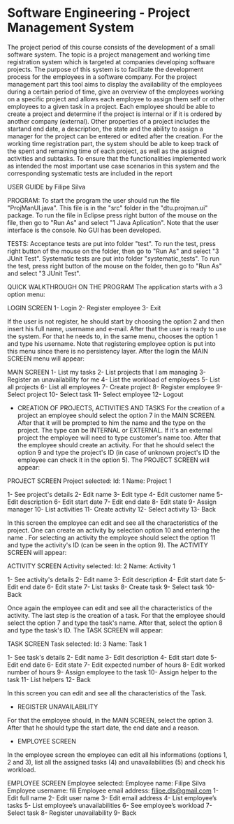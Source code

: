 # Software Engineering - Project Management System
The project period of this course consists of the development of a small software system. The topic is a project management and working time registration system which is targeted at companies developing software projects. The purpose of this system is to facilitate the development process for the employees in a software company. For the project management part this tool aims to display the availability of the employees during a certain period of time, give an overview of the employees working on a specific project and allows each employee to assign them self or other employees to a given task in a project. Each employee should be able to create a project and determine if the project is internal or if it is ordered by another company (external). Other properties of a project includes the startand end date, a description, the state and the ability to assign a manager for the project can be entered or edited after the creation. For the working time registration part, the system should be able to keep track of the spent and remaining time of each project, as well as the assigned activities and subtasks. To ensure that the functionalities implemented work as intended the most important use case scenarios in this system and the corresponding systematic tests are included in the report


USER GUIDE by Filipe Silva

PROGRAM: To start the program the user should run the file "ProjManUI.java". This file is in the "src" folder in the "dtu.projman.ui" package. To run the file in Eclipse press right button of the mouse on the file, then go to "Run As" and select "1 Java Aplication". Note that the user interface is the console. No GUI has been developed.

TESTS: Acceptance tests are put into folder "test". To run the test, press right button of the mouse on the folder, then go to "Run As" and select "3 JUnit Test".
Systematic tests are put into folder "systematic_tests". To run the test, press right button of the mouse on the folder, then go to "Run As" and select "3 JUnit Test".

QUICK WALKTHROUGH ON THE PROGRAM
The application starts with a 3 option menu:

LOGIN SCREEN
1-	Login
2-	Register employee
3-	Exit

If the user is not register, he should start by choosing the option 2 and then insert his full name, username and e-mail. After that the user is ready to use the system. For that he needs to, in the same menu, chooses the option 1 and type his username.
Note that registering employee option is put into this menu since there is no persistency layer. 
After the login the MAIN SCREEN menu will appear:

MAIN SCREEN
1-	List my tasks
2-	List projects that I am managing
3-	Register an unavailability for me
4-	List the workload of employees
5-	List all projects
6-	List all employees
7-	Create project
8-	Register employee
9-	Select project
10-	Select task
11-	Select employee
12-	Logout

* CREATION OF PROJECTS, ACTIVITIES AND TASKS
For the creation of a project an employee should select the option 7 in the MAIN SCREEN. After that it will be prompted to him the name and the type on the project. The type can be INTERNAL or EXTERNAL. If it's an external project the employee will need to type customer's name too. After that the employee should create an activity. For that he should select the option 9 and type the project's ID (in case of unknown project's ID the employee can check it in the option 5). The PROJECT SCREEN will appear:

PROJECT SCREEN
Project selected: 
Id: 1
Name: Project 1

1-	See project's details
2-	Edit name
3-	Edit type
4-	Edit customer name
5-	Edit description
6-	Edit start date
7-	Edit end date
8-	Edit state
9-	Assign manager
10-	List activities
11-	Create activity
12-	Select activity
13-	Back

In this screen the employee can edit and see all the characteristics of the project. One can create an activity by selection option 10 and entering the name . For selecting an activity the employee should select the option 11 and type the activity's ID (can be seen in the option 9). The ACTIVITY SCREEN will appear:

ACTIVITY SCREEN
Activity selected: 
Id: 2
Name: Activity 1

1-	See activity's details
2-	Edit name
3-	Edit description
4-	Edit start date
5-	Edit end date
6-	Edit state
7-	List tasks
8-	Create task
9-	Select task
10-	Back

Once again the employee can edit and see all the characteristics of the activity.
The last step is the creation of a task. For that the employee should select the option 7 and type the task's name. After that, select the option 8 and type the task's ID. The TASK SCREEN will appear:

TASK SCREEN
Task selected: 
Id: 3
Name: Task 1

1-	See task's details
2-	Edit name
3-	Edit description
4-	Edit start date
5-	Edit end date
6-	Edit state
7-	Edit expected number of hours
8-	Edit worked number of hours
9-	Assign employee to the task
10-	Assign helper to the task
11-	List helpers
12-	Back

In this screen you can edit and see all the characteristics of the Task.


* REGISTER UNAVAILABILITY

For that the employee should, in the MAIN SCREEN, select the option 3. After that he should type the start date, the end date and a reason.

* EMPLOYEE SCREEN

In the employee screen the employee can edit all his informations (options 1, 2 and 3), list all the assigned tasks (4) and unavailabilities (5) and check his workload.

EMPLOYEE SCREEN
Employee selected: 
Employee name: Filipe Silva
Employee username: fili
Employee email address: filipe.dls@gmail.com
1-	Edit full name
2-	Edit user name
3-	Edit email address
4-	List employee’s tasks
5-	List employee’s unavailabilities
6-	See employee’s workload
7-	Select task
8-	Register unavailability
9-	Back
